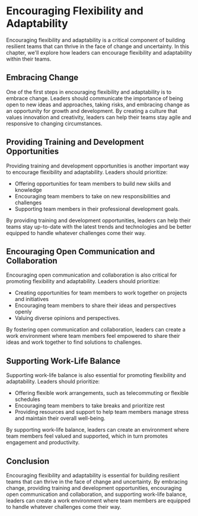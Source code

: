 Encouraging Flexibility and Adaptability
===============================================================================================

Encouraging flexibility and adaptability is a critical component of building resilient teams that can thrive in the face of change and uncertainty. In this chapter, we'll explore how leaders can encourage flexibility and adaptability within their teams.

Embracing Change
----------------

One of the first steps in encouraging flexibility and adaptability is to embrace change. Leaders should communicate the importance of being open to new ideas and approaches, taking risks, and embracing change as an opportunity for growth and development. By creating a culture that values innovation and creativity, leaders can help their teams stay agile and responsive to changing circumstances.

Providing Training and Development Opportunities
------------------------------------------------

Providing training and development opportunities is another important way to encourage flexibility and adaptability. Leaders should prioritize:

* Offering opportunities for team members to build new skills and knowledge
* Encouraging team members to take on new responsibilities and challenges
* Supporting team members in their professional development goals.

By providing training and development opportunities, leaders can help their teams stay up-to-date with the latest trends and technologies and be better equipped to handle whatever challenges come their way.

Encouraging Open Communication and Collaboration
------------------------------------------------

Encouraging open communication and collaboration is also critical for promoting flexibility and adaptability. Leaders should prioritize:

* Creating opportunities for team members to work together on projects and initiatives
* Encouraging team members to share their ideas and perspectives openly
* Valuing diverse opinions and perspectives.

By fostering open communication and collaboration, leaders can create a work environment where team members feel empowered to share their ideas and work together to find solutions to challenges.

Supporting Work-Life Balance
----------------------------

Supporting work-life balance is also essential for promoting flexibility and adaptability. Leaders should prioritize:

* Offering flexible work arrangements, such as telecommuting or flexible schedules
* Encouraging team members to take breaks and prioritize rest
* Providing resources and support to help team members manage stress and maintain their overall well-being.

By supporting work-life balance, leaders can create an environment where team members feel valued and supported, which in turn promotes engagement and productivity.

Conclusion
----------

Encouraging flexibility and adaptability is essential for building resilient teams that can thrive in the face of change and uncertainty. By embracing change, providing training and development opportunities, encouraging open communication and collaboration, and supporting work-life balance, leaders can create a work environment where team members are equipped to handle whatever challenges come their way.



